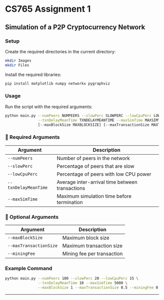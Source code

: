 # CS765 Assignment 1  
## Simulation of a P2P Cryptocurrency Network  

### Setup  
Create the required directories in the current directory:  
```sh
mkdir Images
mkdir Files
```
Install the required libraries:  
```sh
pip install matplotlib numpy networkx pygraphviz
```

### Usage  
Run the script with the required arguments:  
```sh
python main.py --numPeers NUMPEERS --slowPerc SLOWPERC --lowCpuPerc LOWCPUPERC \
               --txnDelayMeanTime TXNDELAYMEANTIME --maxSimTime MAXSIMTIME \
               [--maxBlockSize MAXBLOCKSIZE] [--maxTransactionSize MAXTRANSACTIONSIZE] [--miningFee MININGFEE]
```

### 🔹 Required Arguments  
| Argument                | Description |
|-------------------------|-------------|
| `--numPeers`           | Number of peers in the network |
| `--slowPerc`           | Percentage of peers that are slow |
| `--lowCpuPerc`         | Percentage of peers with low CPU power |
| `--txnDelayMeanTime`   | Average inter-arrival time between transactions |
| `--maxSimTime`         | Maximum simulation time before termination |

### 🔹 Optional Arguments  
| Argument                | Description |
|-------------------------|-------------|
| `--maxBlockSize`       | Maximum block size |
| `--maxTransactionSize` | Maximum transaction size |
| `--miningFee`          | Mining fee per transaction |

### Example Command  
```sh
python main.py --numPeers 100 --slowPerc 20 --lowCpuPerc 15 \
               --txnDelayMeanTime 10 --maxSimTime 5000 \
               --maxBlockSize 1 --maxTransactionSize 0.5 --miningFee 0.01
```

---


